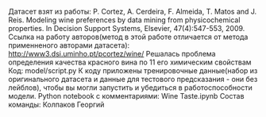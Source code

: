 Датасет взят из работы:
P. Cortez, A. Cerdeira, F. Almeida, T. Matos and J. Reis. Modeling wine preferences by data mining from physicochemical properties. In Decision Support Systems, Elsevier, 47(4):547-553, 2009.
Ссылка на работу авторов(метод в этой работе отличается от метода применненого авторами датасета): http://www3.dsi.uminho.pt/pcortez/wine/
Решалась проблема определения качества красного вина по 11 его химическим свойствам
Код: model/script.py
К коду приложены тренировочные данные(набор из оригинального датасета и данные для тестового предсказания - они без лейблов), 
чтобы вы могли запустить и убедиться в работоспособности модели.
Python notebook с комментариями: Wine Taste.ipynb
Состав команды:
Колпаков Георгий